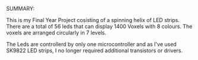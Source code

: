 SUMMARY: 

This is my Final Year Project cosisting of a spinning helix of LED strips. There are a total of 56 leds that can display 1400 Voxels with 8 colours. The voxels are arranged circularly in 7 levels. 

The Leds are controllerd by only one microcontroller and as I've used SK9822 LED strips, I no longer required additional transistors or drivers. 



